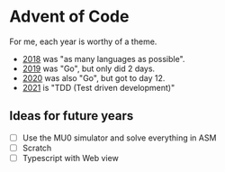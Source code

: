 # Advent of Code

For me, each year is worthy of a theme.

- [2018](https://github.com/cpl/advent-of-code/commit/faf662caa63b128390b5f436b0d0013eaec21405) was "as many languages as possible".
- [2019](https://github.com/cpl/advent-of-code/commit/e7de1ffe8ad61cd7b40d485bb9a26c3bc8aa81ad) was "Go", but only did 2 days.
- [2020](https://github.com/cpl/advent-of-code/commit/002a836e8bdae61c9d9de78319d73e787d1dbdb4) was also "Go", but got to day 12.
- [2021]() is "TDD (Test driven development)"

## Ideas for future years

- [ ] Use the MU0 simulator and solve everything in ASM
- [ ] Scratch
- [ ] Typescript with Web view
